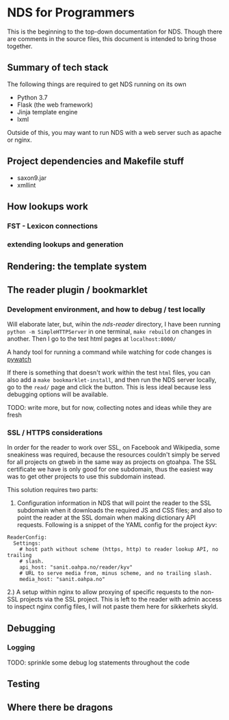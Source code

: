#  NDS for Programmers


This is the beginning to the top-down documentation for NDS. Though there are
comments in the source files, this document is intended to bring those
together.


##  Summary of tech stack


The following things are required to get NDS running on its own


- Python 3.7
- Flask (the web framework)
- Jinja template engine
- lxml


Outside of this, you may want to run NDS with a web server such as apache or
nginx.


##  Project dependencies and Makefile stuff


- saxon9.jar
- xmllint


##  How lookups work


###  FST - Lexicon connections


###  extending lookups and generation


##  Rendering: the template system


##  The reader plugin / bookmarklet


###  Development environment, and how to debug / test locally


Will elaborate later, but, wihin the *nds-reader* directory, I have been
running `python -m SimpleHTTPServer` in one terminal, `make rebuild` on
changes in another. Then I go to the test html pages at `localhost:8000/`


A handy tool for running a command while watching for code changes is [pywatch]()


If there is something that doesn't work within the test `html` files, you can
also add a `make bookmarklet-install`, and then run the NDS server locally,
go to the `read/` page and click the button. This is less ideal because less
debugging options will be available.


TODO: write more, but for now, collecting notes and ideas while they are fresh


###  SSL / HTTPS considerations


In order for the reader to work over SSL, on Facebook and Wikipedia, some
sneakiness was required, because the resources couldn't simply be served for
all projects on gtweb in the same way as projects on gtoahpa. The SSL
certificate we have is only good for one subdomain, thus the easiest way was to
get other projects to use this subdomain instead.


This solution requires two parts:


1. Configuration information in NDS that will point the reader to the SSL
subdomain when it downloads the required JS and CSS files; and also to point
the reader at the SSL domain when making dictionary API requests. Following is
a snippet of the YAML config for the project *kyv*:


```
ReaderConfig:
  Settings:
    # host path without scheme (https, http) to reader lookup API, no trailing
    # slash.
    api_host: "sanit.oahpa.no/reader/kyv"
    # URL to serve media from, minus scheme, and no trailing slash.
    media_host: "sanit.oahpa.no" 
```


2.) A setup within nginx to allow proxying of specific requests to the non-SSL
projects via the SSL project. This is left to the reader with admin access to
inspect nginx config files, I will not paste them here for sikkerhets skyld.


##  Debugging


###  Logging


TODO: sprinkle some debug log statements throughout the code


##  Testing 


##  Where there be dragons




